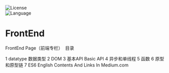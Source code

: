 ![License](https://img.shields.io/github/license/mashape/apistatus.svg "license")       
![Language](https://img.shields.io/github/languages/top/badges/shields.svg)
<br>
# FrontEnd
FrontEnd Page（前端专栏）
  目录
  
1 datatype 数据类型
2 DOM
3 基本API Basic API
4 异步和单线程
5 函数
6 原型和原型链
7 ES6
English Contents And Links In Medium.com


